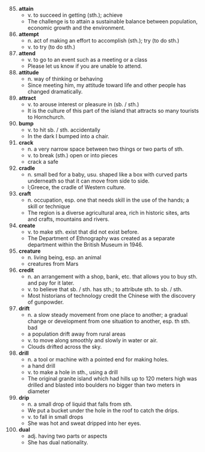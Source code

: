85. **attain**  
    - v. to succeed in getting (sth.); achieve
    - The challenge is to attain a sustainable balance between population, economic growth and the environment.
86. **attempt**
    - n. act of making an effort to accomplish (sth.); try (to do sth.)
    - v. to try (to do sth.)
87. **attend**
    - v. to go to an event such as a meeting or a class
    - Please let us know if you are unable to attend.
88. **attitude**
    - n. way of thinking or behaving
    - Since meeting him, my attitude toward life and other people has changed dramatically.
89. **attract**
    - v. to arouse interest or pleasure in (sb. / sth.)
    - It is the culture of this part of the island that attracts so many tourists to Hornchurch.
90. **bump**
    - v. to hit sb. / sth. accidentally
    - In the dark I bumped into a chair.
91. **crack**
    - n. a very narrow space between two things or two parts of sth.
    - v. to break (sth.) open or into pieces
    - crack a safe
92. **cradle**
    - n. small bed for a baby, usu. shaped like a box with curved parts underneath so that it can move from side to side.
    - l;Greece, the cradle of Western culture.
93. **craft**
    - n. occupation, esp. one that needs skill in the use of the hands; a skill or technique
    - The region is a diverse agricultural area, rich in historic sites, arts and crafts, mountains and rivers.
94. **create**
    - v. to make sth. exist that did not exist before.
    - The Department of Ethnography was created as a separate department within the British Museum in 1946.
95. **creature**
    - n. living being, esp. an animal
    - creatures from Mars
96. **credit**
    - n. an arrangement with a shop, bank, etc. that allows you to buy sth. and pay for it later.
    - v. to believe that sb. / sth. has sth.; to attribute sth. to sb. / sth.
    - Most historians of technology credit the Chinese with the discovery of gunpowder.
97. **drift**
    - n. a slow steady movement from one place to another; a gradual change or development from one situation to another, esp. th sth. bad
    - a population drift away from rural areas
    - v. to move along smoothly and slowly in water or air.
    - Clouds drifted across the sky.
98. **drill**
    - n. a tool or machine with a pointed end for making holes.
    - a hand drill
    - v. to make a hole in sth., using a drill
    - The original granite island which had hills up to 120 meters high was drilled and blasted into boulders no bigger than two meters in diameter
99. **drip**
    - n. a small drop of liquid that falls from sth.
    - We put a bucket under the hole in the roof to catch the drips.
    - v. to fall in small drops
    - She was hot and sweat dripped into her eyes.
100. **dual**
     - adj. having two parts or aspects
     - She has dual nationality.